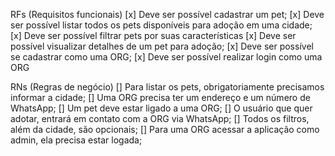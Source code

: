  RFs (Requisitos funcionais)
 [x] Deve ser possível cadastrar um pet;
 [x] Deve ser possível listar todos os pets disponíveis para adoção em uma cidade;
 [x] Deve ser possível filtrar pets por suas características
 [x] Deve ser possível visualizar detalhes de um pet para adoção;
 [x] Deve ser possível se cadastrar como uma ORG;
 [x] Deve ser possível realizar login como uma ORG
 
 
RNs (Regras de negócio)
 [] Para listar os pets, obrigatoriamente precisamos informar a cidade;
 [] Uma ORG precisa ter um endereço e um número de WhatsApp;
 [] Um pet deve estar ligado a uma ORG;
 [] O usuário que quer adotar, entrará em contato com a ORG via WhatsApp;
 [] Todos os filtros, além da cidade, são opcionais;
 [] Para uma ORG acessar a aplicação como admin, ela precisa estar logada;
 



